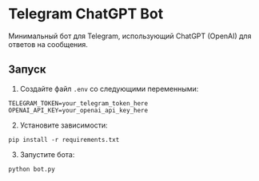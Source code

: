 # Telegram ChatGPT Bot

Минимальный бот для Telegram, использующий ChatGPT (OpenAI) для ответов на сообщения.

## Запуск

1. Создайте файл `.env` со следующими переменными:

```
TELEGRAM_TOKEN=your_telegram_token_here
OPENAI_API_KEY=your_openai_api_key_here
```

2. Установите зависимости:

```
pip install -r requirements.txt
```

3. Запустите бота:

```
python bot.py
```

